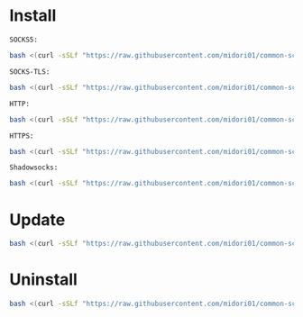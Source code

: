 # Install
`SOCKS5:`
```bash
bash <(curl -sSLf "https://raw.githubusercontent.com/midori01/common-scripts/main/gost/install.sh") socks5
```
`SOCKS-TLS:`
```bash
bash <(curl -sSLf "https://raw.githubusercontent.com/midori01/common-scripts/main/gost/install.sh") socks5-tls
```
`HTTP:`
```bash
bash <(curl -sSLf "https://raw.githubusercontent.com/midori01/common-scripts/main/gost/install.sh") http
```
`HTTPS:`
```bash
bash <(curl -sSLf "https://raw.githubusercontent.com/midori01/common-scripts/main/gost/install.sh") https
```
`Shadowsocks:`
```bash
bash <(curl -sSLf "https://raw.githubusercontent.com/midori01/common-scripts/main/gost/install.sh") ss
```

# Update
```bash
bash <(curl -sSLf "https://raw.githubusercontent.com/midori01/common-scripts/main/gost/install.sh") update
```

# Uninstall
```bash
bash <(curl -sSLf "https://raw.githubusercontent.com/midori01/common-scripts/main/gost/install.sh") uninstall
```
